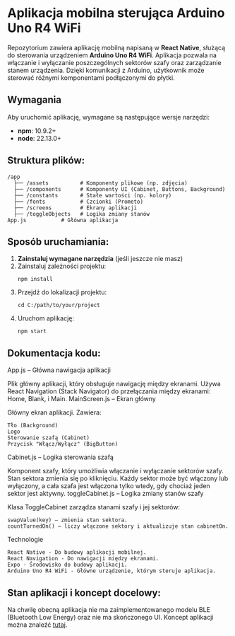 # Aplikacja mobilna sterująca Arduino Uno R4 WiFi

Repozytorium zawiera aplikację mobilną napisaną w **React Native**, służącą do sterowania urządzeniem **Arduino Uno R4 WiFi**. Aplikacja pozwala na włączanie i wyłączanie poszczególnych sektorów szafy oraz zarządzanie stanem urządzenia. Dzięki komunikacji z Arduino, użytkownik może sterować różnymi komponentami podłączonymi do płytki.

## Wymagania

Aby uruchomić aplikację, wymagane są następujące wersje narzędzi:

- **npm**: 10.9.2+
- **node**: 22.13.0+

## Struktura plików:

    /app
      ├── /assets          # Komponenty plikowe (np. zdjęcia)
      ├── /components      # Komponenty UI (Cabinet, Buttons, Background)
      ├── /constants       # Stałe wartości (np. kolory)
      ├── /fonts           # Czcionki (Prometo)
      ├── /screens         # Ekrany aplikacji
      ├── /toggleObjects   # Logika zmiany stanów
    App.js           # Główna aplikacja

## Sposób uruchamiania:
1. **Zainstaluj wymagane narzędzia** (jeśli jeszcze nie masz)
2. Zainstaluj zależności projektu:
   ```
   npm install
   ```
3. Przejdź do lokalizacji projektu:
   ```
   cd C:/path/to/your/project
   ```
5. Uruchom aplikację:
   ```
   npm start
   ```
   
## Dokumentacja kodu:
App.js – Główna nawigacja aplikacji

Plik główny aplikacji, który obsługuje nawigację między ekranami. Używa React Navigation (Stack Navigator) do przełączania między ekranami: Home, Blank, i Main.
MainScreen.js – Ekran główny

Główny ekran aplikacji. Zawiera:

    Tło (Background)
    Logo
    Sterowanie szafą (Cabinet)
    Przycisk "Włącz/Wyłącz" (BigButton)

Cabinet.js – Logika sterowania szafą

Komponent szafy, który umożliwia włączanie i wyłączanie sektorów szafy. Stan sektora zmienia się po kliknięciu. Każdy sektor może być włączony lub wyłączony, a cała szafa jest włączona tylko wtedy, gdy chociaż jeden sektor jest aktywny.
toggleCabinet.js – Logika zmiany stanów szafy

Klasa ToggleCabinet zarządza stanami szafy i jej sektorów:

    swapValue(key) – zmienia stan sektora.
    countTurnedOn() – liczy włączone sektory i aktualizuje stan cabinetOn.

Technologie

    React Native - Do budowy aplikacji mobilnej.
    React Navigation - Do nawigacji między ekranami.
    Expo - Środowisko do budowy aplikacji.
    Arduino Uno R4 WiFi - Główne urządzenie, którym steruje aplikacja.

## Stan aplikacji i koncept docelowy:
Na chwilę obecną aplikacja nie ma zaimplementowanego modelu BLE (Bluetooth Low Energy) oraz nie ma skończonego UI.
Koncept aplikacji można znaleźć [tutaj](https://www.figma.com/design/iZmbK1VegNtcDiAbvrVDdF/ZF-Gablotka-V3?m=auto&t=xKcmbQK0f2CaXZeO-1).
